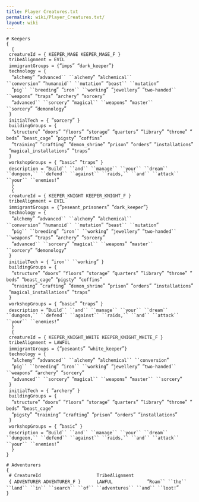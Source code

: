 ```yaml
---
title: Player Creatures.txt
permalink: wiki/Player_Creatures.txt/
layout: wiki
---
```


`# Keepers`  
`{`  
`  {`  
` creatureId = { KEEPER_MAGE KEEPER_MAGE_F }`  
` tribeAlignment = EVIL`  
` immigrantGroups = {`“`imps`”` `“`dark_keeper`”`}`  
` technology = {`  
`  `“`alchemy`”` `“`advanced`` ``alchemy`”` `“`alchemical`` ``conversion`”` `“`humanoid`` ``mutation`”` `“`beast`` ``mutation`”  
`  `“`pig`` ``breeding`”` `“`iron`` ``working`”` `“`jewellery`”` `“`two-handed`` ``weapons`”` `“`traps`”` `“`archery`”` `“`sorcery`”  
`  `“`advanced`` ``sorcery`”` `“`magical`` ``weapons`”` `“`master`` ``sorcery`”` `“`demonology`”  
` }`  
` initialTech = { `“`sorcery`”` }`  
` buildingGroups = {`  
`  `“`structure`”` `“`doors`”` `“`floors`”` `“`storage`”` `“`quarters`”` `“`library`”` `“`throne`”` `“`beds`”` `“`beast_cage`”` `“`pigsty`”` `“`coffins`”  
`  `“`training`”` `“`crafting`”` `“`demon_shrine`”` `“`prison`”` `“`orders`”` `“`installations`”` `“`magical_installations`”` `“`traps`”  
` }`  
` workshopGroups = { `“`basic`”` `“`traps`”` }`  
` description = `“`Build`` ``and`` ``manage`` ``your`` ``dream`` ``dungeon,`` ``defend`` ``against`` ``raids,`` ``and`` ``attack`` ``your`` ``enemies!`”  
`  }`  
`  {`  
` creatureId = { KEEPER_KNIGHT KEEPER_KNIGHT_F }`  
` tribeAlignment = EVIL`  
` immigrantGroups = {`“`peseant_prisoners`”` `“`dark_keeper`”`}`  
` technology = {`  
`  `“`alchemy`”` `“`advanced`` ``alchemy`”` `“`alchemical`` ``conversion`”` `“`humanoid`` ``mutation`”` `“`beast`` ``mutation`”  
`  `“`pig`` ``breeding`”` `“`iron`` ``working`”` `“`jewellery`”` `“`two-handed`` ``weapons`”` `“`traps`”` `“`archery`”` `“`sorcery`”  
`  `“`advanced`` ``sorcery`”` `“`magical`` ``weapons`”` `“`master`` ``sorcery`”` `“`demonology`”  
` }`  
` initialTech = { `“`iron`` ``working`”` }`  
` buildingGroups = {`  
`  `“`structure`”` `“`doors`”` `“`floors`”` `“`storage`”` `“`quarters`”` `“`library`”` `“`throne`”` `“`beds`”` `“`beast_cage`”` `“`pigsty`”` `“`coffins`”  
`  `“`training`”` `“`crafting`”` `“`demon_shrine`”` `“`prison`”` `“`orders`”` `“`installations`”` `“`magical_installations`”` `“`traps`”  
` }`  
` workshopGroups = { `“`basic`”` `“`traps`”` }`  
` description = `“`Build`` ``and`` ``manage`` ``your`` ``dream`` ``dungeon,`` ``defend`` ``against`` ``raids,`` ``and`` ``attack`` ``your`` ``enemies!`”  
`  }`  
`  {`  
` creatureId = { KEEPER_KNIGHT_WHITE KEEPER_KNIGHT_WHITE_F }`  
` tribeAlignment = LAWFUL`  
` immigrantGroups = {`“`peseants`”` `“`white_keeper`”`}`  
` technology = {`  
`  `“`alchemy`”` `“`advanced`` ``alchemy`”` `“`alchemical`` ``conversion`”  
`  `“`pig`` ``breeding`”` `“`iron`` ``working`”` `“`jewellery`”` `“`two-handed`` ``weapons`”` `“`archery`”` `“`sorcery`”  
`  `“`advanced`` ``sorcery`”` `“`magical`` ``weapons`”` `“`master`` ``sorcery`”  
` }`  
` initialTech = { `“`archery`”` }`  
` buildingGroups = {`  
`  `“`structure`”` `“`doors`”` `“`floors`”` `“`storage`”` `“`quarters`”` `“`library`”` `“`throne`”` `“`beds`”` `“`beast_cage`”  
`  `“`pigsty`”` `“`training`”` `“`crafting`”` `“`prison`”` `“`orders`”` `“`installations`”  
` }`  
` workshopGroups = { `“`basic`”` }`  
` description = `“`Build`` ``and`` ``manage`` ``your`` ``dream`` ``dungeon,`` ``defend`` ``against`` ``raids,`` ``and`` ``attack`` ``your`` ``enemies!`”  
`  }`  
`}`

`# Adventurers`  
`{`  
` # CreatureId                     TribeAlignment `  
` { ADVENTURER ADVENTURER_F }      LAWFUL             `“`Roam`` ``the`` ``land`` ``in`` ``search`` ``of`` ``adventures`` ``and`` ``loot!`”  
`}`
